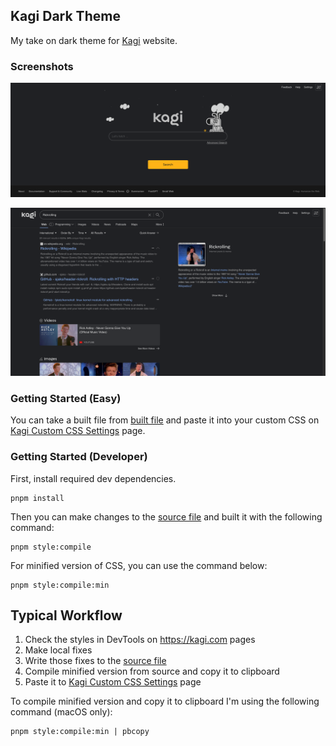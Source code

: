 ## Kagi Dark Theme

My take on dark theme for [Kagi](https://kagi.com) website.

### Screenshots

![Kagi Main Page](public/kagi_main.png)

![Kagi Search Page](public/kagi_search.png)

### Getting Started (Easy)

You can take a built file from [built file](./build/kagi_dark.min.css) and paste it into your custom CSS
on [Kagi Custom CSS Settings](https://kagi.com/settings?p=custom_css) page.

### Getting Started (Developer)

First, install required dev dependencies.

```shell
pnpm install 
```

Then you can make changes to the [source file](./src/kagi_dark.scss) and built it with the following command:

```shell
pnpm style:compile
```

For minified version of CSS, you can use the command below:

```shell
pnpm style:compile:min
```

## Typical Workflow

1. Check the styles in DevTools on https://kagi.com pages
2. Make local fixes
3. Write those fixes to the [source file](./src/kagi_dark.scss)
4. Compile minified version from source and copy it to clipboard
5. Paste it to [Kagi Custom CSS Settings](https://kagi.com/settings?p=custom_css) page

To compile minified version and copy it to clipboard I'm using the following command (macOS only):

```shell
pnpm style:compile:min | pbcopy
```